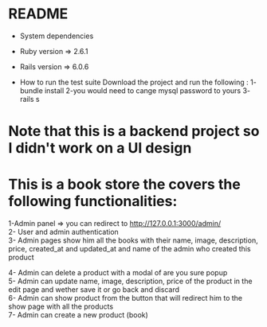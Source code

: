 # README
  
* System dependencies
* Ruby version => 2.6.1
* Rails version => 6.0.6


* How to run the test suite
  Download the project and run the following :
  1- bundle install 
  2-you would need to cange mysql password to yours 
  3- rails s 

# Note that this is a backend project so I didn't work on a UI design 

# This is a book store the covers the following functionalities:

1-Admin panel  => you can redirect to http://127.0.0.1:3000/admin/ <br>
2- User and admin authentication <br>
3- Admin pages show him all the books with their name, image, description, price, created_at and updated_at and name of the admin who created this product <br>

4- Admin can delete a product with a modal of are you sure popup <br>
5- Admin can update name, image, description, price of the product in the edit page and wether save it or go back and discard <br>
6- Admin can show product from the button that will redirect him to the show page with all the products <br>
7- Admin can create a new product (book) <br>
